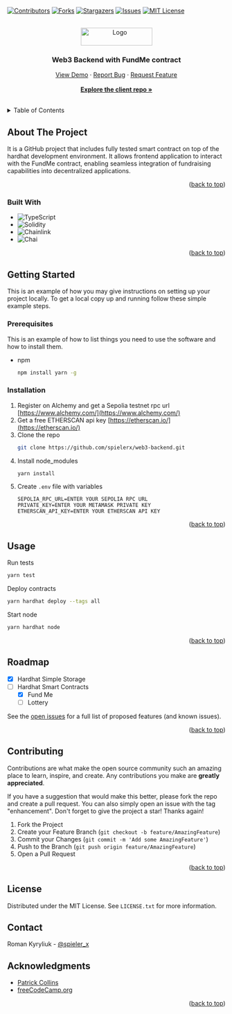 <a name="readme-top"></a>

[![Contributors][contributors-shield]][contributors-url]
[![Forks][forks-shield]][forks-url]
[![Stargazers][stars-shield]][stars-url]
[![Issues][issues-shield]][issues-url]
[![MIT License][license-shield]][license-url]



<!-- PROJECT LOGO -->
<br />
<div align="center">
  <a href="https://github.com/spielerx/web3-backend">
    <img src="https://hardhat.org/_next/static/media/hardhat-logo-dark.484eb916.svg" alt="Logo" width="165" height="41">
  </a>

<h3 align="center">Web3 Backend with FundMe contract</h3>

  <p align="center">
    <a href="#">View Demo</a>
    ·
    <a href="https://github.com/spielerx/web3-backend/issues">Report Bug</a>
    ·
    <a href="https://github.com/spielerx/web3-backend/issues">Request Feature</a>
    <br />
    <br />
    <a href="https://github.com/spielerx/web3-client"><strong>Explore the client repo »</strong></a>
    <br />
    <br />
  </p>
</div>



<!-- TABLE OF CONTENTS -->
<details>
  <summary>Table of Contents</summary>
  <ol>
    <li>
      <a href="#about-the-project">About The Project</a>
      <ul>
        <li><a href="#built-with">Built With</a></li>
      </ul>
    </li>
    <li>
      <a href="#getting-started">Getting Started</a>
      <ul>
        <li><a href="#prerequisites">Prerequisites</a></li>
        <li><a href="#installation">Installation</a></li>
      </ul>
    </li>
    <li><a href="#usage">Usage</a></li>
    <li><a href="#roadmap">Roadmap</a></li>
    <li><a href="#contributing">Contributing</a></li>
    <li><a href="#license">License</a></li>
    <li><a href="#contact">Contact</a></li>
    <li><a href="#acknowledgments">Acknowledgments</a></li>
  </ol>
</details>



<!-- ABOUT THE PROJECT -->
## About The Project

It is a GitHub project that includes fully tested smart contract on top of the hardhat development environment. It allows frontend application to interact with the FundMe contract, enabling seamless integration of fundraising capabilities into decentralized applications.

<p align="right">(<a href="#readme-top">back to top</a>)</p>



### Built With

* ![TypeScript](https://img.shields.io/badge/typescript-%23007ACC.svg?style=for-the-badge&logo=typescript&logoColor=white)
* ![Solidity](https://img.shields.io/badge/Solidity-%23363636.svg?style=for-the-badge&logo=solidity&logoColor=white)
* ![Chainlink](https://img.shields.io/badge/Chainlink-375BD2?style=for-the-badge&logo=Chainlink&logoColor=white)
* ![Chai](https://a11ybadges.com/badge?logo=chai)

<p align="right">(<a href="#readme-top">back to top</a>)</p>



<!-- GETTING STARTED -->
## Getting Started

This is an example of how you may give instructions on setting up your project locally.
To get a local copy up and running follow these simple example steps.

### Prerequisites

This is an example of how to list things you need to use the software and how to install them.
* npm
  ```sh
  npm install yarn -g
  ```

### Installation

1. Register on Alchemy and get a Sepolia testnet rpc url [https://www.alchemy.com/](https://www.alchemy.com/)
2. Get a free ETHERSCAN api key [https://etherscan.io/](https://etherscan.io/)
3. Clone the repo
   ```sh
   git clone https://github.com/spielerx/web3-backend.git
   ```
4. Install node_modules
   ```sh
   yarn install
   ```
5. Create `.env` file with variables
   ```env
   SEPOLIA_RPC_URL=ENTER YOUR SEPOLIA RPC URL
   PRIVATE_KEY=ENTER YOUR METAMASK PRIVATE KEY
   ETHERSCAN_API_KEY=ENTER YOUR ETHERSCAN API KEY
   ```

<p align="right">(<a href="#readme-top">back to top</a>)</p>



<!-- USAGE EXAMPLES -->
## Usage

Run tests
```sh
yarn test
```

Deploy contracts
```sh
yarn hardhat deploy --tags all
```

Start node
```sh
yarn hardhat node
```


<p align="right">(<a href="#readme-top">back to top</a>)</p>



<!-- ROADMAP -->
## Roadmap

- [x] Hardhat Simple Storage
- [ ] Hardhat Smart Contracts
    - [x] Fund Me
    - [ ] Lottery

See the [open issues](https://github.com/spielerx/web3-backend/issues) for a full list of proposed features (and known issues).

<p align="right">(<a href="#readme-top">back to top</a>)</p>



<!-- CONTRIBUTING -->
## Contributing

Contributions are what make the open source community such an amazing place to learn, inspire, and create. Any contributions you make are **greatly appreciated**.

If you have a suggestion that would make this better, please fork the repo and create a pull request. You can also simply open an issue with the tag "enhancement".
Don't forget to give the project a star! Thanks again!

1. Fork the Project
2. Create your Feature Branch (`git checkout -b feature/AmazingFeature`)
3. Commit your Changes (`git commit -m 'Add some AmazingFeature'`)
4. Push to the Branch (`git push origin feature/AmazingFeature`)
5. Open a Pull Request

<p align="right">(<a href="#readme-top">back to top</a>)</p>



<!-- LICENSE -->
## License

Distributed under the MIT License. See `LICENSE.txt` for more information.

<!-- CONTACT -->
## Contact

Roman Kyryliuk - [@spieler_x](https://twitter.com/spieler_x)

<!-- ACKNOWLEDGMENTS -->
## Acknowledgments

* [Patrick Collins](https://www.youtube.com/c/patrickcollins)
* [freeCodeCamp.org](https://www.freecodecamp.org/)

<p align="right">(<a href="#readme-top">back to top</a>)</p>



<!-- MARKDOWN LINKS & IMAGES -->
<!-- https://www.markdownguide.org/basic-syntax/#reference-style-links -->
[contributors-shield]: https://img.shields.io/github/contributors/spielerx/web3-backend.svg?style=for-the-badge
[contributors-url]: https://github.com/spielerx/web3-backend/graphs/contributors
[forks-shield]: https://img.shields.io/github/forks/spielerx/web3-backend.svg?style=for-the-badge
[forks-url]: https://github.com/spielerx/web3-backend/network/members
[stars-shield]: https://img.shields.io/github/stars/spielerx/web3-backend.svg?style=for-the-badge
[stars-url]: https://github.com/spielerx/web3-backend/stargazers
[issues-shield]: https://img.shields.io/github/issues/spielerx/web3-backend.svg?style=for-the-badge
[issues-url]: https://github.com/spielerx/web3-backend/issues
[license-shield]: https://img.shields.io/github/license/spielerx/web3-backend.svg?style=for-the-badge
[license-url]: https://github.com/spielerx/web3-backend/blob/master/LICENSE.txt